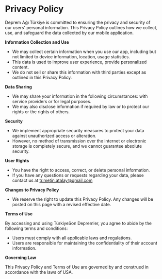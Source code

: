 
# Privacy Policy

Deprem Ağı Türkiye is committed to ensuring the privacy and security of our users' personal information. This Privacy Policy outlines how we collect, use, and safeguard the data collected by our mobile application.

**Information Collection and Use**

- We may collect certain information when you use our app, including but not limited to device information, location, usage statistics.
- This data is used to improve user experience, provide personalized content.
- We do not sell or share this information with third parties except as outlined in this Privacy Policy.

**Data Sharing**

- We may share your information in the following circumstances: with service providers or for legal purposes.
- We may also disclose information if required by law or to protect our rights or the rights of others.

**Security**

- We implement appropriate security measures to protect your data against unauthorized access or alteration.
- However, no method of transmission over the internet or electronic storage is completely secure, and we cannot guarantee absolute security.

**User Rights**

- You have the right to access, correct, or delete personal information.
- If you have any questions or requests regarding your data, please contact us at tr.metin.atalay@gmail.com

**Changes to Privacy Policy**

- We reserve the right to update this Privacy Policy. Any changes will be posted on this page with a revised effective date.

**Terms of Use**

By accessing and using TürkiyeSon Depremler, you agree to abide by the following terms and conditions:

- Users must comply with all applicable laws and regulations.
- Users are responsible for maintaining the confidentiality of their account information.

**Governing Law**

This Privacy Policy and Terms of Use are governed by and construed in accordance with the laws of USA. 
